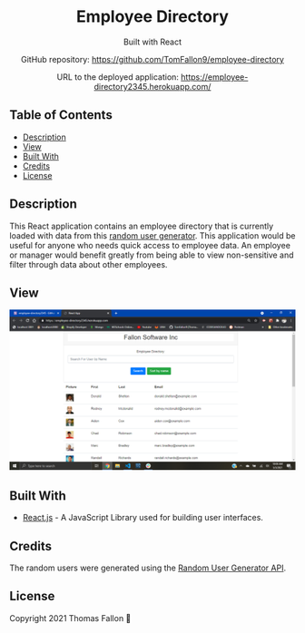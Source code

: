 <div align="center">

# Employee Directory

Built with React

GitHub repository: https://github.com/TomFallon9/employee-directory

URL to the deployed application: https://employee-directory2345.herokuapp.com/

</div>

## Table of Contents 

* [Description](#description)
* [View](#view)
* [Built With](#built-with)
* [Credits](#credits)
* [License](#license)

## Description

This React application contains an employee directory that is currently loaded with data from this [random user generator](https://randomuser.me/). This application would be useful for anyone who needs quick access to employee data. An employee or manager would benefit greatly from being able to view non-sensitive and filter through data about other employees. 

## View



![](public/employee2.png)



## Built With

* [React.js](https://reactjs.org/) - A JavaScript Library used for building user interfaces. 

## Credits

The random users were generated using the [Random User Generator API](https://randomuser.me/).

## License

Copyright 2021 Thomas Fallon 🚀

